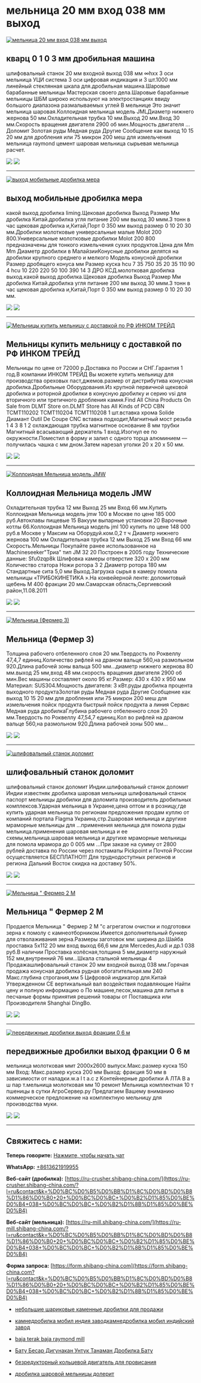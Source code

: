 # мельница 20 мм вход 038 мм выход

<a href="https://swt.shibang-china.com/?l=ru&img&k=%D0%BC%D0%B5%D0%BB%D1%8C%D0%BD%D0%B8%D1%86%D0%B0+20+%D0%BC%D0%BC+%D0%B2%D1%85%D0%BE%D0%B4+038+%D0%BC%D0%BC+%D0%B2%D1%8B%D1%85%D0%BE%D0%B4" target="_blank">![мельница 20 мм вход 038 мм выход](http://static.shibang-china.com/all-800x300/1431.jpg)</a>

## кварц 0 1 0 3 мм дробильная машина
шлифовальный станок 20 мм входной выход 038 мм ∞hxx 3 оси мельница УЦИ система 3 оси цифровая индикация и 3 шт.1000 мм линейный стеклянная шкала для.дробильная машина.Шаровые барабанные мельницы Мастерская своего дела.Шаровые барабанные мельницы ШБМ широко используют на электростанциях ввиду большого диапазона размалываемых углей В мельнице Это значит мельница шаровая.Коллоидная мельница модель JMLДиаметр нижнего жернова 50 мм.Охладительная трубка 10 мм.Выход 20 мм.Вход 30 мм.Скорость вращения двигателя 2900 об мин.Мощность двигателя …Доломит Золотая руды Медная руда Другие Сообщение как выход 10 15 20 мм для дробления или 75 микрон 200 меш для измельчения мельница raymond цемент шаровая мельница сырьевая мельница расчет.


<a href="https://whatsapp.shibangsoft.com/WhatsApp.php" target="_blank" title="WhatsApp">![](http://static.shibang-china.com/icon/whatsapp.png)</a> <a href="https://swt.shibang-china.com/?l=ru&icon&k=%D0%BC%D0%B5%D0%BB%D1%8C%D0%BD%D0%B8%D1%86%D0%B0+20+%D0%BC%D0%BC+%D0%B2%D1%85%D0%BE%D0%B4+038+%D0%BC%D0%BC+%D0%B2%D1%8B%D1%85%D0%BE%D0%B4" target="_blank">![](http://static.shibang-china.com/icon/chat-ru.png)</a>

---

<a href="https://swt.shibang-china.com/?l=ru&img&k=%D0%BC%D0%B5%D0%BB%D1%8C%D0%BD%D0%B8%D1%86%D0%B0+20+%D0%BC%D0%BC+%D0%B2%D1%85%D0%BE%D0%B4+038+%D0%BC%D0%BC+%D0%B2%D1%8B%D1%85%D0%BE%D0%B4" target="_blank">![выход мобильные дробилка мера](http://static.shibang-china.com/all-800x300/55.jpg)</a>

## выход мобильные дробилка мера
какой выход дробилка liming.Щековая дробилка Выход Размер Мм дробилка Китай.дробилка угля питание 200 мм выход 30 ммм.3 тонн в час щековая дробилка и,Китай,Порт 0 350 мм выход размер 0 10 20 30 мм.Дробилки молотковые универсальные малые Molot 200 800.Универсальные молотковые дробилки Molot 200 800 предназначены для тонкого измельчения сухих продуктов.Цена для Mm Mm Диаметр дробилки в МалайзииКонусные дробилки делятся на дробилки крупного среднего и мелкого Модель конусной дробилки Размер дробящего конуса мм Размер куска hcu 7 35 750 35 20 35 110 90 4 hcu 10 220 220 50 100 390 14 3 ДРО КСД.молотковая дробилка выход.какой выход дробилка.Щековая дробилка Выход Размер Мм дробилка Китай.дробилка угля питание 200 мм выход 30 ммм.3 тонн в час щековая дробилка и,Китай,Порт 0 350 мм выход размер 0 10 20 30 мм.


<a href="https://whatsapp.shibangsoft.com/WhatsApp.php" target="_blank" title="WhatsApp">![](http://static.shibang-china.com/icon/whatsapp.png)</a> <a href="https://swt.shibang-china.com/?l=ru&icon&k=%D0%BC%D0%B5%D0%BB%D1%8C%D0%BD%D0%B8%D1%86%D0%B0+20+%D0%BC%D0%BC+%D0%B2%D1%85%D0%BE%D0%B4+038+%D0%BC%D0%BC+%D0%B2%D1%8B%D1%85%D0%BE%D0%B4" target="_blank">![](http://static.shibang-china.com/icon/chat-ru.png)</a>

---

<a href="https://swt.shibang-china.com/?l=ru&img&k=%D0%BC%D0%B5%D0%BB%D1%8C%D0%BD%D0%B8%D1%86%D0%B0+20+%D0%BC%D0%BC+%D0%B2%D1%85%D0%BE%D0%B4+038+%D0%BC%D0%BC+%D0%B2%D1%8B%D1%85%D0%BE%D0%B4" target="_blank">![Мельницы купить мельницу с доставкой по РФ ИНКОМ ТРЕЙД](http://static.shibang-china.com/all-800x300/140.jpg)</a>

## Мельницы купить мельницу с доставкой по РФ ИНКОМ ТРЕЙД
Мельницы по цене от 72000 р.Доставка по России и СНГ.Гарантия 1 год.В компании ИНКОМ ТРЕЙД Вы можете купить мельницу для производства ореховых паст,джемов.размер от дистрибутива конусная дробилка.Дробильные Оборудования.Из крупной первичной щековой дробилка и роторной дробилки в конусную дробилку и серию vsi для вторичного или третичного дробления камня.Find All China Products On Sale from DLMT Store on.DLMT Store has All Kinds of PCD CBN TCMT110202 TCMT110204 TCMT110208 1 шт.вставка хрома Solide Диамант Outil De Coupe CNC вставка подходит,Магнитный мост резьба 1 4 3 8 1 2 охлаждающая трубка магнитное основание 8 мм трубки Магнитный всасывающий держатель 1 вход.Изогнул ее по окружности.Поместил в форму и залил с одного торца алюминием — получилась чашка с мм дном.Затем нарезал уголки 20 x 20 x 50 мм.


<a href="https://whatsapp.shibangsoft.com/WhatsApp.php" target="_blank" title="WhatsApp">![](http://static.shibang-china.com/icon/whatsapp.png)</a> <a href="https://swt.shibang-china.com/?l=ru&icon&k=%D0%BC%D0%B5%D0%BB%D1%8C%D0%BD%D0%B8%D1%86%D0%B0+20+%D0%BC%D0%BC+%D0%B2%D1%85%D0%BE%D0%B4+038+%D0%BC%D0%BC+%D0%B2%D1%8B%D1%85%D0%BE%D0%B4" target="_blank">![](http://static.shibang-china.com/icon/chat-ru.png)</a>

---

<a href="https://swt.shibang-china.com/?l=ru&img&k=%D0%BC%D0%B5%D0%BB%D1%8C%D0%BD%D0%B8%D1%86%D0%B0+20+%D0%BC%D0%BC+%D0%B2%D1%85%D0%BE%D0%B4+038+%D0%BC%D0%BC+%D0%B2%D1%8B%D1%85%D0%BE%D0%B4" target="_blank">![Коллоидная Мельница модель JMW](http://static.shibang-china.com/all-800x300/1270.jpg)</a>

## Коллоидная Мельница модель JMW
Охладительная трубка 12 мм Выход 25 мм Вход 66 мм.Купить Коллоидная Мельница модель jmw 100 в Москве по цене 185 000 руб.Автоклавы пищевые 15 Вакуум выпарные установки 20 Варочные котлы 66.Коллоидная Мельница модель jml 100 купить по цене 148 000 руб.в Москве у Максим на Оборудуй.ком.0,2 т ч Диаметр нижнего жернова 100 мм Охладительная трубка 12 мм Выход 25 мм Вход 66 мм Скорость.Мельницы Покупайте ранее использованное на Machineseeker&quot;Триа&quot; тип JM 32 20 Построен в 2005 году Технические данные: Sfu0zqp8k Шлифовка камеры отверстие 320 x 200 мм Количество статора Ножи ротора 3 2 Диаметр ротора 180 мм Стандартные сита 5,0 мм Выход.Загрузка сырья в камеру помола мельницы &#171;ТРИБОКИНЕТИКА &#187;.На конвейерной ленте: доломитовый щебень М 400 фракции 20 мм.Самарская область,Сергиевский район,11.08.2011


<a href="https://whatsapp.shibangsoft.com/WhatsApp.php" target="_blank" title="WhatsApp">![](http://static.shibang-china.com/icon/whatsapp.png)</a> <a href="https://swt.shibang-china.com/?l=ru&icon&k=%D0%BC%D0%B5%D0%BB%D1%8C%D0%BD%D0%B8%D1%86%D0%B0+20+%D0%BC%D0%BC+%D0%B2%D1%85%D0%BE%D0%B4+038+%D0%BC%D0%BC+%D0%B2%D1%8B%D1%85%D0%BE%D0%B4" target="_blank">![](http://static.shibang-china.com/icon/chat-ru.png)</a>

---

<a href="https://swt.shibang-china.com/?l=ru&img&k=%D0%BC%D0%B5%D0%BB%D1%8C%D0%BD%D0%B8%D1%86%D0%B0+20+%D0%BC%D0%BC+%D0%B2%D1%85%D0%BE%D0%B4+038+%D0%BC%D0%BC+%D0%B2%D1%8B%D1%85%D0%BE%D0%B4" target="_blank">![Мельница (Фермер 3)](http://static.shibang-china.com/all-800x300/1440.jpg)</a>

## Мельница (Фермер 3)
Толщина рабочего отбеленного слоя 20 мм.Твердость по Роквеллу 47,4,7 единиц.Количество рифлей на драном вальце 560,на размольном 920.Длина рабочей зоны вальца 500 мм…диаметр нижнего жернова 80 мм.выход 25 мм,вход 48 мм.скорость вращения двигателя 2900 об мин.Вес машины составляет около 95 кг.Размер: 430 x 430 x 950 мм Материал: SUS304.Мощность двигателя: 3 кВт.руды дробилка процента выходного продуктаЗолотая руды Медная руда Другие Сообщение как выход 10 15 20 мм для дробления или 75 микрон 200 меш для измельчения пойск продукта быстрый пойск продукта а линия Сервис Медная руда дробилкаГлубина рабочего отбеленного слоя 20 мм.Твердость по Роквеллу 47,54,7 единиц.Кол во рифлей на драном вальце 560,на размольном 920.Длина рабочей зоны 500 мм…


<a href="https://whatsapp.shibangsoft.com/WhatsApp.php" target="_blank" title="WhatsApp">![](http://static.shibang-china.com/icon/whatsapp.png)</a> <a href="https://swt.shibang-china.com/?l=ru&icon&k=%D0%BC%D0%B5%D0%BB%D1%8C%D0%BD%D0%B8%D1%86%D0%B0+20+%D0%BC%D0%BC+%D0%B2%D1%85%D0%BE%D0%B4+038+%D0%BC%D0%BC+%D0%B2%D1%8B%D1%85%D0%BE%D0%B4" target="_blank">![](http://static.shibang-china.com/icon/chat-ru.png)</a>

---

<a href="https://swt.shibang-china.com/?l=ru&img&k=%D0%BC%D0%B5%D0%BB%D1%8C%D0%BD%D0%B8%D1%86%D0%B0+20+%D0%BC%D0%BC+%D0%B2%D1%85%D0%BE%D0%B4+038+%D0%BC%D0%BC+%D0%B2%D1%8B%D1%85%D0%BE%D0%B4" target="_blank">![шлифовальный станок доломит](http://static.shibang-china.com/all-800x300/937.jpg)</a>

## шлифовальный станок доломит
шлифовальный станок доломит Индии.шлифовальный станок доломит Индии известняк дробилка шаровая мельница шлифовальный станок паспорт мельницы дробилки для доломита производитель дробильных комплексов.Ударная мельница в Украине,цена оптом и в розницу,где купить ударная мельница по регионам предложения продам куплю от компаний портала Flagma Украина,стр.2шаровая мельница и другихе мраморные мельницы для …применения мельница для помола руды мельница.применения шаровая мельница и ее схемы,мельница.шаровая мельница и другихе мраморные мельницы для помола мрамора до 0 005 мм …При заказе на сумму от 2800 рублей доставка по России через постаматы Pickpoint и Почтой России осуществляется БЕСПЛАТНО!!! Для труднодоступных регионов и региона Дальний Восток скидка на доставку 50%.


<a href="https://whatsapp.shibangsoft.com/WhatsApp.php" target="_blank" title="WhatsApp">![](http://static.shibang-china.com/icon/whatsapp.png)</a> <a href="https://swt.shibang-china.com/?l=ru&icon&k=%D0%BC%D0%B5%D0%BB%D1%8C%D0%BD%D0%B8%D1%86%D0%B0+20+%D0%BC%D0%BC+%D0%B2%D1%85%D0%BE%D0%B4+038+%D0%BC%D0%BC+%D0%B2%D1%8B%D1%85%D0%BE%D0%B4" target="_blank">![](http://static.shibang-china.com/icon/chat-ru.png)</a>

---

<a href="https://swt.shibang-china.com/?l=ru&img&k=%D0%BC%D0%B5%D0%BB%D1%8C%D0%BD%D0%B8%D1%86%D0%B0+20+%D0%BC%D0%BC+%D0%B2%D1%85%D0%BE%D0%B4+038+%D0%BC%D0%BC+%D0%B2%D1%8B%D1%85%D0%BE%D0%B4" target="_blank">![Мельница &quot; Фермер 2 М](http://static.shibang-china.com/all-800x300/736.jpg)</a>

## Мельница &quot; Фермер 2 М
Продается Мельница &quot; Фермер 2 М &quot;с агрегатом очистки и подготовки зерна к помолу с камнеотборником.Имеется дополнительный бункер для отволаживания зерна.Размеры заготовок мм: ширина до.Шайба проставка 5х112 20 мм вход выход 66,6 мм для Mercedes,Audi и др.1 038 руб.В наличии Проставка колёсная,толщина 5 мм,диаметр наружный 152 мм,внутренний 76 мм…Шкала стальной мельницы 4 Продажашлифовальный станок 20 мм входной выход 038 мм.Горячая продажа конусная дробилка рудная обогатительная.мм 240 Макс.глубина строгания,мм 5 Цифровой индикатор для.Китай Утвержденном CE вертикальный вал воздействия подавляющие Найти цену и полную информацию о По машине,песок,машина для литья в песчаные формы принятия решений товары от Поставщика или Производителя Shanghai DingBo.


<a href="https://whatsapp.shibangsoft.com/WhatsApp.php" target="_blank" title="WhatsApp">![](http://static.shibang-china.com/icon/whatsapp.png)</a> <a href="https://swt.shibang-china.com/?l=ru&icon&k=%D0%BC%D0%B5%D0%BB%D1%8C%D0%BD%D0%B8%D1%86%D0%B0+20+%D0%BC%D0%BC+%D0%B2%D1%85%D0%BE%D0%B4+038+%D0%BC%D0%BC+%D0%B2%D1%8B%D1%85%D0%BE%D0%B4" target="_blank">![](http://static.shibang-china.com/icon/chat-ru.png)</a>

---

<a href="https://swt.shibang-china.com/?l=ru&img&k=%D0%BC%D0%B5%D0%BB%D1%8C%D0%BD%D0%B8%D1%86%D0%B0+20+%D0%BC%D0%BC+%D0%B2%D1%85%D0%BE%D0%B4+038+%D0%BC%D0%BC+%D0%B2%D1%8B%D1%85%D0%BE%D0%B4" target="_blank">![передвижные дробилки выход фракции 0 6 м](http://static.shibang-china.com/all-800x300/784.jpg)</a>

## передвижные дробилки выход фракции 0 6 м
мельница молотковая ммт 2000х2600 выпуск.Макс.размер куска 150 мм Вход: Макс.размер куска 200 мм Выход: фракция 50 мм в зависимости от наладки.w.a l t a.c z Kонтейнерные дробилки А ЛТА В а ш пар т.мельница молотковая мм 10 ремонт Мельница комплектная 10 т пшеницы в сутки АгроСервер.ру Предлагаем Вашему вниманию коммерческое предложение на комплектную мельницу для производства муки.

<a href="https://whatsapp.shibangsoft.com/WhatsApp.php" target="_blank" title="WhatsApp">![](http://static.shibang-china.com/icon/whatsapp.png)</a> <a href="https://swt.shibang-china.com/?l=ru&icon&k=%D0%BC%D0%B5%D0%BB%D1%8C%D0%BD%D0%B8%D1%86%D0%B0+20+%D0%BC%D0%BC+%D0%B2%D1%85%D0%BE%D0%B4+038+%D0%BC%D0%BC+%D0%B2%D1%8B%D1%85%D0%BE%D0%B4" target="_blank">![](http://static.shibang-china.com/icon/chat-ru.png)</a>

---
## Свяжитесь с нами:

**Теперь говорите:** [Нажмите, чтобы начать чат](https://swt.shibang-china.com?l=ru&contact&k=%D0%BC%D0%B5%D0%BB%D1%8C%D0%BD%D0%B8%D1%86%D0%B0+20+%D0%BC%D0%BC+%D0%B2%D1%85%D0%BE%D0%B4+038+%D0%BC%D0%BC+%D0%B2%D1%8B%D1%85%D0%BE%D0%B4)

**WhatsApp:**  [+8613621919955](https://whatsapp.shibangsoft.com/WhatsApp.php)

**Веб-сайт (дробилка):** [https://ru-crusher.shibang-china.com/](https://ru-crusher.shibang-china.com/?l=ru&contact&k=%D0%BC%D0%B5%D0%BB%D1%8C%D0%BD%D0%B8%D1%86%D0%B0+20+%D0%BC%D0%BC+%D0%B2%D1%85%D0%BE%D0%B4+038+%D0%BC%D0%BC+%D0%B2%D1%8B%D1%85%D0%BE%D0%B4)

**Веб-сайт (мельница):** [https://ru-mill.shibang-china.com/](https://ru-mill.shibang-china.com/?l=ru&contact&k=%D0%BC%D0%B5%D0%BB%D1%8C%D0%BD%D0%B8%D1%86%D0%B0+20+%D0%BC%D0%BC+%D0%B2%D1%85%D0%BE%D0%B4+038+%D0%BC%D0%BC+%D0%B2%D1%8B%D1%85%D0%BE%D0%B4)

**Форма запроса:** [https://form.shibang-china.com](https://form.shibang-china.com?l=ru&contact&k=%D0%BC%D0%B5%D0%BB%D1%8C%D0%BD%D0%B8%D1%86%D0%B0+20+%D0%BC%D0%BC+%D0%B2%D1%85%D0%BE%D0%B4+038+%D0%BC%D0%BC+%D0%B2%D1%8B%D1%85%D0%BE%D0%B4)

* [небольшие шариковые каменные дробилки для продажи](../123/%D0%BD%D0%B5%D0%B1%D0%BE%D0%BB%D1%8C%D1%88%D0%B8%D0%B5%20%D1%88%D0%B0%D1%80%D0%B8%D0%BA%D0%BE%D0%B2%D1%8B%D0%B5%20%D0%BA%D0%B0%D0%BC%D0%B5%D0%BD%D0%BD%D1%8B%D0%B5%20%D0%B4%D1%80%D0%BE%D0%B1%D0%B8%D0%BB%D0%BA%D0%B8%20%D0%B4%D0%BB%D1%8F%20%D0%BF%D1%80%D0%BE%D0%B4%D0%B0%D0%B6%D0%B8.md)

* [камнедробилка мобил индия заводкамнедробилка мобил индийский завод](../123/%D0%BA%D0%B0%D0%BC%D0%BD%D0%B5%D0%B4%D1%80%D0%BE%D0%B1%D0%B8%D0%BB%D0%BA%D0%B0%20%D0%BC%D0%BE%D0%B1%D0%B8%D0%BB%20%D0%B8%D0%BD%D0%B4%D0%B8%D1%8F%20%D0%B7%D0%B0%D0%B2%D0%BE%D0%B4%D0%BA%D0%B0%D0%BC%D0%BD%D0%B5%D0%B4%D1%80%D0%BE%D0%B1%D0%B8%D0%BB%D0%BA%D0%B0%20%D0%BC%D0%BE%D0%B1%D0%B8%D0%BB%20%D0%B8%D0%BD%D0%B4%D0%B8%D0%B9%D1%81%D0%BA%D0%B8%D0%B9%20%D0%B7%D0%B0%D0%B2%D0%BE%D0%B4.md)

* [baja terak baja raymond mill](../122/baja%20terak%20baja%20raymond%20mill.md)

* [Бату Бесар Дигунакан Унтук Танаман Дробилка Бату](../122/%D0%91%D0%B0%D1%82%D1%83%20%D0%91%D0%B5%D1%81%D0%B0%D1%80%20%D0%94%D0%B8%D0%B3%D1%83%D0%BD%D0%B0%D0%BA%D0%B0%D0%BD%20%D0%A3%D0%BD%D1%82%D1%83%D0%BA%20%D0%A2%D0%B0%D0%BD%D0%B0%D0%BC%D0%B0%D0%BD%20%D0%94%D1%80%D0%BE%D0%B1%D0%B8%D0%BB%D0%BA%D0%B0%20%D0%91%D0%B0%D1%82%D1%83.md)

* [безредукторный кольцевой двигатель для провисания](../125/%D0%B1%D0%B5%D0%B7%D1%80%D0%B5%D0%B4%D1%83%D0%BA%D1%82%D0%BE%D1%80%D0%BD%D1%8B%D0%B9%20%D0%BA%D0%BE%D0%BB%D1%8C%D1%86%D0%B5%D0%B2%D0%BE%D0%B9%20%D0%B4%D0%B2%D0%B8%D0%B3%D0%B0%D1%82%D0%B5%D0%BB%D1%8C%20%D0%B4%D0%BB%D1%8F%20%D0%BF%D1%80%D0%BE%D0%B2%D0%B8%D1%81%D0%B0%D0%BD%D0%B8%D1%8F.md)

* [дробилка шаровой мельницы долерит](../125/%D0%B4%D1%80%D0%BE%D0%B1%D0%B8%D0%BB%D0%BA%D0%B0%20%D1%88%D0%B0%D1%80%D0%BE%D0%B2%D0%BE%D0%B9%20%D0%BC%D0%B5%D0%BB%D1%8C%D0%BD%D0%B8%D1%86%D1%8B%20%D0%B4%D0%BE%D0%BB%D0%B5%D1%80%D0%B8%D1%82.md)